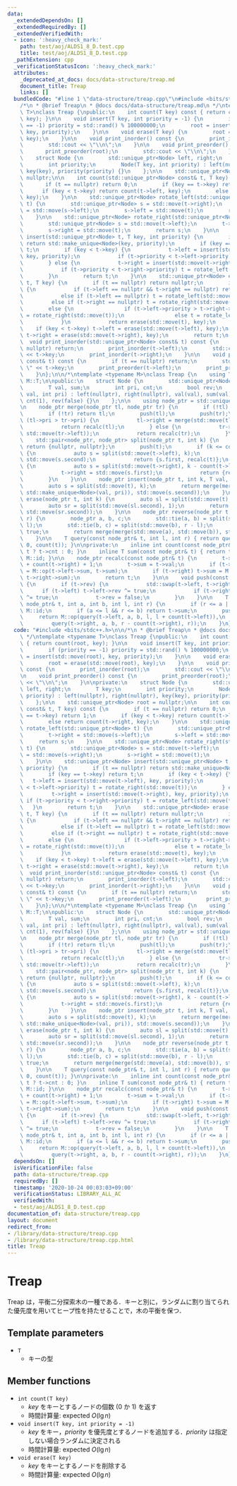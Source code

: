 ```yaml
---
data:
  _extendedDependsOn: []
  _extendedRequiredBy: []
  _extendedVerifiedWith:
  - icon: ':heavy_check_mark:'
    path: test/aoj/ALDS1_8_D.test.cpp
    title: test/aoj/ALDS1_8_D.test.cpp
  _pathExtension: cpp
  _verificationStatusIcon: ':heavy_check_mark:'
  attributes:
    _deprecated_at_docs: docs/data-structure/treap.md
    document_title: Treap
    links: []
  bundledCode: "#line 1 \"data-structure/treap.cpp\"\n#include <bits/stdc++.h>\n\n\
    /*\n * @brief Treap\n * @docs docs/data-structure/treap.md\n */\ntemplate <typename\
    \ T>\nclass Treap {\npublic:\n    int count(T key) const { return count(root,\
    \ key); }\n\n    void insert(T key, int priority = -1) {\n        if (priority\
    \ == -1) priority = std::rand() % 100000000;\n        root = insert(std::move(root),\
    \ key, priority);\n    }\n\n    void erase(T key) {\n        root = erase(std::move(root),\
    \ key);\n    }\n\n    void print_inorder() const {\n        print_inorder(root);\n\
    \        std::cout << \"\\n\";\n    }\n\n    void print_preorder() const {\n \
    \       print_preorder(root);\n        std::cout << \"\\n\";\n    }\n\nprivate:\n\
    \    struct Node {\n        std::unique_ptr<Node> left, right;\n        T key;\n\
    \        int priority;\n        Node(T key, int priority) : left(nullptr), right(nullptr),\
    \ key(key), priority(priority) {}\n    };\n\n    std::unique_ptr<Node> root =\
    \ nullptr;\n\n    int count(std::unique_ptr<Node> const& t, T key) const {\n \
    \       if (t == nullptr) return 0;\n        if (key == t->key) return 1;\n  \
    \      if (key < t->key) return count(t->left, key);\n        else return count(t->right,\
    \ key);\n    }\n\n    std::unique_ptr<Node> rotate_left(std::unique_ptr<Node>\
    \ t) {\n        std::unique_ptr<Node> s = std::move(t->right);\n        t->right\
    \ = std::move(s->left);\n        s->left = std::move(t);\n        return s;\n\
    \    }\n\n    std::unique_ptr<Node> rotate_right(std::unique_ptr<Node> t) {\n\
    \        std::unique_ptr<Node> s = std::move(t->left);\n        t->left = std::move(s->right);\n\
    \        s->right = std::move(t);\n        return s;\n    }\n\n    std::unique_ptr<Node>\
    \ insert(std::unique_ptr<Node> t, T key, int priority) {\n        if (t == nullptr)\
    \ return std::make_unique<Node>(key, priority);\n        if (key == t->key) return\
    \ t;\n        if (key < t->key) {\n            t->left = insert(std::move(t->left),\
    \ key, priority);\n            if (t->priority < t->left->priority) t = rotate_right(std::move(t));\n\
    \        } else {\n            t->right = insert(std::move(t->right), key, priority);\n\
    \            if (t->priority < t->right->priority) t = rotate_left(std::move(t));\n\
    \        }\n        return t;\n    }\n\n    std::unique_ptr<Node> erase(std::unique_ptr<Node>\
    \ t, T key) {\n        if (t == nullptr) return nullptr;\n        if (key == t->key)\
    \ {\n            if (t->left == nullptr && t->right == nullptr) return nullptr;\n\
    \            else if (t->left == nullptr) t = rotate_left(std::move(t));\n   \
    \         else if (t->right == nullptr) t = rotate_right(std::move(t));\n    \
    \        else {\n                if (t->left->priority > t->right->priority) t\
    \ = rotate_right(std::move(t));\n                else t = rotate_left(std::move(t));\n\
    \            }\n            return erase(std::move(t), key);\n        }\n    \
    \    if (key < t->key) t->left = erase(std::move(t->left), key);\n        else\
    \ t->right = erase(std::move(t->right), key);\n        return t;\n    }\n\n  \
    \  void print_inorder(std::unique_ptr<Node> const& t) const {\n        if (t ==\
    \ nullptr) return;\n        print_inorder(t->left);\n        std::cout << \" \"\
    \ << t->key;\n        print_inorder(t->right);\n    }\n\n    void print_preorder(std::unique_ptr<Node>\
    \ const& t) const {\n        if (t == nullptr) return;\n        std::cout << \"\
    \ \" << t->key;\n        print_preorder(t->left);\n        print_preorder(t->right);\n\
    \    }\n};\n\n/*\ntemplate <typename M>\nclass Treap {\n    using T = typename\
    \ M::T;\n\npublic:\n    struct Node {\n        std::unique_ptr<Node> left, right;\n\
    \        T val, sum;\n        int pri, cnt;\n        bool rev;\n        Node(T\
    \ val, int pri) : left(nullptr), right(nullptr), val(val), sum(val), pri(pri),\
    \ cnt(1), rev(false) {}\n    };\n\n    using node_ptr = std::unique_ptr<Node>;\n\
    \n    node_ptr merge(node_ptr tl, node_ptr tr) {\n        if (!tl) return tr;\n\
    \        if (!tr) return tl;\n        push(tl);\n        push(tr);\n        if\
    \ (tl->pri > tr->pri) {\n            tl->right = merge(std::move(tl->right), std::move(tr));\n\
    \            return recalc(tl);\n        } else {\n            tr->left = merge(std::move(tl),\
    \ std::move(tr->left));\n            return recalc(tr);\n        }\n    }\n\n\
    \    std::pair<node_ptr, node_ptr> split(node_ptr t, int k) {\n        if (!t)\
    \ return {nullptr, nullptr};\n        push(t);\n        if (k <= count(t->left))\
    \ {\n            auto s = split(std::move(t->left), k);\n            t->left =\
    \ std::move(s.second);\n            return {s.first, recalc(t)};\n        } else\
    \ {\n            auto s = split(std::move(t->right), k - count(t->left) - 1);\n\
    \            t->right = std::move(s.first);\n            return {recalc(t), s.second};\n\
    \        }\n    }\n\n    node_ptr insert(node_ptr t, int k, T val, int pri) {\n\
    \        auto s = split(std::move(t), k);\n        return merge(merge(std::move(s.first),\
    \ std::make_unique<Node>(val, pri)), std::move(s.second));\n    }\n\n    node_ptr\
    \ erase(node_ptr t, int k) {\n        auto sl = split(std::move(t), k - 1);\n\
    \        auto sr = split(std::move(sl.second), 1);\n        return merge(std::move(sl.first),\
    \ std::move(sr.second));\n    }\n\n    node_ptr reverse(node_ptr t, int l, int\
    \ r) {\n        node_ptr a, b, c;\n        std::tie(a, b) = split(std::move(t),\
    \ l);\n        std::tie(b, c) = split(std::move(b), r - l);\n        b->rev ^=\
    \ true;\n        return merge(merge(std::move(a), std::move(b)), std::move(c));\n\
    \    }\n\n    T query(const node_ptr& t, int l, int r) { return query(t, l, r,\
    \ 0, count(t)); }\n\nprivate:\n    inline int count(const node_ptr& t) { return\
    \ t ? t->cnt : 0; }\n    inline T sum(const node_ptr& t) { return t ? t->sum :\
    \ M::id; }\n\n    node_ptr recalc(const node_ptr& t) {\n        t->cnt = count(t->left)\
    \ + count(t->right) + 1;\n        t->sum = t->val;\n        if (t->left) t->sum\
    \ = M::op(t->left->sum, t->sum);\n        if (t->right) t->sum = M::op(t->sum,\
    \ t->right->sum);\n        return t;\n    }\n\n    void push(const node_ptr& t)\
    \ {\n        if (t->rev) {\n            std::swap(t->left, t->right);\n      \
    \      if (t->left) t->left->rev ^= true;\n            if (t->right) t->right->rev\
    \ ^= true;\n            t->rev = false;\n        }\n    }\n\n    T query(const\
    \ node_ptr& t, int a, int b, int l, int r) {\n        if (r <= a || b <= l) return\
    \ M::id;\n        if (a <= l && r <= b) return t->sum;\n        push(t);\n   \
    \     return M::op(query(t->left, a, b, l, l + count(t->left)),\n            \
    \         query(t->right, a, b, r - count(t->right), r));\n    }\n};\n*/\n"
  code: "#include <bits/stdc++.h>\n\n/*\n * @brief Treap\n * @docs docs/data-structure/treap.md\n\
    \ */\ntemplate <typename T>\nclass Treap {\npublic:\n    int count(T key) const\
    \ { return count(root, key); }\n\n    void insert(T key, int priority = -1) {\n\
    \        if (priority == -1) priority = std::rand() % 100000000;\n        root\
    \ = insert(std::move(root), key, priority);\n    }\n\n    void erase(T key) {\n\
    \        root = erase(std::move(root), key);\n    }\n\n    void print_inorder()\
    \ const {\n        print_inorder(root);\n        std::cout << \"\\n\";\n    }\n\
    \n    void print_preorder() const {\n        print_preorder(root);\n        std::cout\
    \ << \"\\n\";\n    }\n\nprivate:\n    struct Node {\n        std::unique_ptr<Node>\
    \ left, right;\n        T key;\n        int priority;\n        Node(T key, int\
    \ priority) : left(nullptr), right(nullptr), key(key), priority(priority) {}\n\
    \    };\n\n    std::unique_ptr<Node> root = nullptr;\n\n    int count(std::unique_ptr<Node>\
    \ const& t, T key) const {\n        if (t == nullptr) return 0;\n        if (key\
    \ == t->key) return 1;\n        if (key < t->key) return count(t->left, key);\n\
    \        else return count(t->right, key);\n    }\n\n    std::unique_ptr<Node>\
    \ rotate_left(std::unique_ptr<Node> t) {\n        std::unique_ptr<Node> s = std::move(t->right);\n\
    \        t->right = std::move(s->left);\n        s->left = std::move(t);\n   \
    \     return s;\n    }\n\n    std::unique_ptr<Node> rotate_right(std::unique_ptr<Node>\
    \ t) {\n        std::unique_ptr<Node> s = std::move(t->left);\n        t->left\
    \ = std::move(s->right);\n        s->right = std::move(t);\n        return s;\n\
    \    }\n\n    std::unique_ptr<Node> insert(std::unique_ptr<Node> t, T key, int\
    \ priority) {\n        if (t == nullptr) return std::make_unique<Node>(key, priority);\n\
    \        if (key == t->key) return t;\n        if (key < t->key) {\n         \
    \   t->left = insert(std::move(t->left), key, priority);\n            if (t->priority\
    \ < t->left->priority) t = rotate_right(std::move(t));\n        } else {\n   \
    \         t->right = insert(std::move(t->right), key, priority);\n           \
    \ if (t->priority < t->right->priority) t = rotate_left(std::move(t));\n     \
    \   }\n        return t;\n    }\n\n    std::unique_ptr<Node> erase(std::unique_ptr<Node>\
    \ t, T key) {\n        if (t == nullptr) return nullptr;\n        if (key == t->key)\
    \ {\n            if (t->left == nullptr && t->right == nullptr) return nullptr;\n\
    \            else if (t->left == nullptr) t = rotate_left(std::move(t));\n   \
    \         else if (t->right == nullptr) t = rotate_right(std::move(t));\n    \
    \        else {\n                if (t->left->priority > t->right->priority) t\
    \ = rotate_right(std::move(t));\n                else t = rotate_left(std::move(t));\n\
    \            }\n            return erase(std::move(t), key);\n        }\n    \
    \    if (key < t->key) t->left = erase(std::move(t->left), key);\n        else\
    \ t->right = erase(std::move(t->right), key);\n        return t;\n    }\n\n  \
    \  void print_inorder(std::unique_ptr<Node> const& t) const {\n        if (t ==\
    \ nullptr) return;\n        print_inorder(t->left);\n        std::cout << \" \"\
    \ << t->key;\n        print_inorder(t->right);\n    }\n\n    void print_preorder(std::unique_ptr<Node>\
    \ const& t) const {\n        if (t == nullptr) return;\n        std::cout << \"\
    \ \" << t->key;\n        print_preorder(t->left);\n        print_preorder(t->right);\n\
    \    }\n};\n\n/*\ntemplate <typename M>\nclass Treap {\n    using T = typename\
    \ M::T;\n\npublic:\n    struct Node {\n        std::unique_ptr<Node> left, right;\n\
    \        T val, sum;\n        int pri, cnt;\n        bool rev;\n        Node(T\
    \ val, int pri) : left(nullptr), right(nullptr), val(val), sum(val), pri(pri),\
    \ cnt(1), rev(false) {}\n    };\n\n    using node_ptr = std::unique_ptr<Node>;\n\
    \n    node_ptr merge(node_ptr tl, node_ptr tr) {\n        if (!tl) return tr;\n\
    \        if (!tr) return tl;\n        push(tl);\n        push(tr);\n        if\
    \ (tl->pri > tr->pri) {\n            tl->right = merge(std::move(tl->right), std::move(tr));\n\
    \            return recalc(tl);\n        } else {\n            tr->left = merge(std::move(tl),\
    \ std::move(tr->left));\n            return recalc(tr);\n        }\n    }\n\n\
    \    std::pair<node_ptr, node_ptr> split(node_ptr t, int k) {\n        if (!t)\
    \ return {nullptr, nullptr};\n        push(t);\n        if (k <= count(t->left))\
    \ {\n            auto s = split(std::move(t->left), k);\n            t->left =\
    \ std::move(s.second);\n            return {s.first, recalc(t)};\n        } else\
    \ {\n            auto s = split(std::move(t->right), k - count(t->left) - 1);\n\
    \            t->right = std::move(s.first);\n            return {recalc(t), s.second};\n\
    \        }\n    }\n\n    node_ptr insert(node_ptr t, int k, T val, int pri) {\n\
    \        auto s = split(std::move(t), k);\n        return merge(merge(std::move(s.first),\
    \ std::make_unique<Node>(val, pri)), std::move(s.second));\n    }\n\n    node_ptr\
    \ erase(node_ptr t, int k) {\n        auto sl = split(std::move(t), k - 1);\n\
    \        auto sr = split(std::move(sl.second), 1);\n        return merge(std::move(sl.first),\
    \ std::move(sr.second));\n    }\n\n    node_ptr reverse(node_ptr t, int l, int\
    \ r) {\n        node_ptr a, b, c;\n        std::tie(a, b) = split(std::move(t),\
    \ l);\n        std::tie(b, c) = split(std::move(b), r - l);\n        b->rev ^=\
    \ true;\n        return merge(merge(std::move(a), std::move(b)), std::move(c));\n\
    \    }\n\n    T query(const node_ptr& t, int l, int r) { return query(t, l, r,\
    \ 0, count(t)); }\n\nprivate:\n    inline int count(const node_ptr& t) { return\
    \ t ? t->cnt : 0; }\n    inline T sum(const node_ptr& t) { return t ? t->sum :\
    \ M::id; }\n\n    node_ptr recalc(const node_ptr& t) {\n        t->cnt = count(t->left)\
    \ + count(t->right) + 1;\n        t->sum = t->val;\n        if (t->left) t->sum\
    \ = M::op(t->left->sum, t->sum);\n        if (t->right) t->sum = M::op(t->sum,\
    \ t->right->sum);\n        return t;\n    }\n\n    void push(const node_ptr& t)\
    \ {\n        if (t->rev) {\n            std::swap(t->left, t->right);\n      \
    \      if (t->left) t->left->rev ^= true;\n            if (t->right) t->right->rev\
    \ ^= true;\n            t->rev = false;\n        }\n    }\n\n    T query(const\
    \ node_ptr& t, int a, int b, int l, int r) {\n        if (r <= a || b <= l) return\
    \ M::id;\n        if (a <= l && r <= b) return t->sum;\n        push(t);\n   \
    \     return M::op(query(t->left, a, b, l, l + count(t->left)),\n            \
    \         query(t->right, a, b, r - count(t->right), r));\n    }\n};\n*/"
  dependsOn: []
  isVerificationFile: false
  path: data-structure/treap.cpp
  requiredBy: []
  timestamp: '2020-10-24 00:03:03+09:00'
  verificationStatus: LIBRARY_ALL_AC
  verifiedWith:
  - test/aoj/ALDS1_8_D.test.cpp
documentation_of: data-structure/treap.cpp
layout: document
redirect_from:
- /library/data-structure/treap.cpp
- /library/data-structure/treap.cpp.html
title: Treap
---
```

# Treap

Treap は，平衡二分探索木の一種である．キーと別に，ランダムに割り当てられた優先度を用いてヒープ性を持たせることで，木の平衡を保つ．

## Template parameters

- `T`
    - キーの型

## Member functions

- `int count(T key)`
    - $key$ をキーとするノードの個数 (0 か 1) を返す
    - 時間計算量: $\mathrm{expected}\ O(\lg n)$
- `void insert(T key, int priority = -1)`
    - $key$ をキー，$priority$ を優先度とするノードを追加する．$priority$ は指定しない場合ランダムに決定される
    - 時間計算量: $\mathrm{expected}\ O(\lg n)$
- `void erase(T key)`
    - $key$ をキーとするノードを削除する
    - 時間計算量: $\mathrm{expected}\ O(\lg n)$